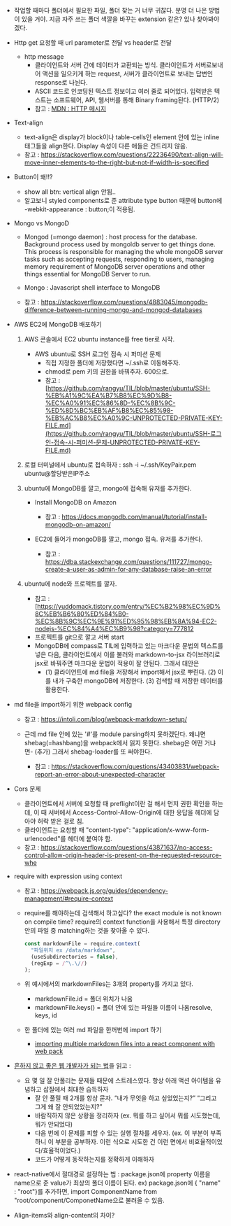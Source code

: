 - 작업할 때마다 폴더에서 필요한 파일, 폴더 찾는 거 너무 귀찮다. 분명 더 나은 방법이 있을 거야. 지금 자주 쓰는 폴더 색깔을 바꾸는 extension 같은? 있나 찾아봐야겠다.
- Http get 요청할 때 url parameter로 전달 vs header로 전달

  - http message
    - 클라이언트와 서버 간에 데이터가 교환되는 방식. 클라이언트가 서버로보내어 액션을 일으키게 하는 request, 서버가 클라이언트로 보내는 답변인 response로 나뉜다.
    - ASCII 코드로 인코딩된 텍스트 정보이고 여러 줄로 되어있다. 입력받은 텍스트는 소프트웨어, API, 웹서버를 통해 Binary framing된다. (HTTP/2)
    - 참고 : [MDN : HTTP 메시지](https://developer.mozilla.org/ko/docs/Web/HTTP/Messages)

- Text-align
  - text-align은 display가 block이나 table-cells인 element 안에 있는 inline 태그들을 align한다. Display 속성이 다른 애들은 건드리지 않음.
  - 참고 : <https://stackoverflow.com/questions/22236490/text-align-will-move-inner-elements-to-the-right-but-not-if-width-is-specified>
- Button이 왜!!?

  - show all btn: vertical align 안됨..
  - 알고보니 styled components로 준 attribute type button 때문에 button에 -webkit-appearance : button;이 적용됨.

- Mongo vs MongoD

  - Mongod (=mongo daemon) : host process for the database. Background process used by mongoldb server to get things done. This process is responsible for managing the whole mongoDB server tasks such as accepting requests, responding to users, managing memory requirement of MongoDB server operations and other things essential for MongoDB Server to run.
  - Mongo : Javascript shell interface to MongoDB

  - 참고 : <https://stackoverflow.com/questions/4883045/mongodb-difference-between-running-mongo-and-mongod-databases>

- AWS EC2에 MongoDB 배포하기

  1. AWS 콘솔에서 EC2 ubuntu instance를 free tier로 시작.

     - AWS ubuntu로 SSH 로그인 접속 시 퍼미션 문제
       - 직접 지정한 폴더에 저장했다면 ~/.ssh로 이동해주자.
       - chmod로 pem 키의 권한을 바꿔주자. 600으로.
       - 참고 : [https://github.com/rangyu/TIL/blob/master/ubuntu/SSH-%EB%A1%9C%EA%B7%B8%EC%9D%B8-%EC%A0%91%EC%86%8D-%EC%8B%9C-%ED%8D%BC%EB%AF%B8%EC%85%98-%EB%AC%B8%EC%A0%9C-UNPROTECTED-PRIVATE-KEY-FILE.md](https://github.com/rangyu/TIL/blob/master/ubuntu/SSH-로그인-접속-시-퍼미션-문제-UNPROTECTED-PRIVATE-KEY-FILE.md)

  2. 로컬 터미널에서 ubuntu로 접속하자 : ssh -i ~/.ssh/KeyPair.pem ubuntu@할당받은IP주소

  3. ubuntu에 MongoDB를 깔고, mongo에 접속해 유저를 추가한다.

     - Install MongoDB on Amazon

       - 참고 : <https://docs.mongodb.com/manual/tutorial/install-mongodb-on-amazon/>

     - EC2에 들어가 mongoDB를 깔고, mongo 접속. 유저를 추가한다.
       - 참고 : <https://dba.stackexchange.com/questions/111727/mongo-create-a-user-as-admin-for-any-database-raise-an-error>

  4. ubuntu에 node와 프로젝트를 깔자.

     - 참고 : [https://yuddomack.tistory.com/entry/%EC%B2%98%EC%9D%8C%EB%B6%80%ED%84%B0-%EC%8B%9C%EC%9E%91%ED%95%98%EB%8A%94-EC2-nodejs-%EC%84%A4%EC%B9%98?category=777812
     - 프로젝트를 git으로 깔고 서버 start
     - MongoDB에 compass로 TIL에 입력하고 있는 마크다운 문법의 텍스트를 넣은 다음, 클라이언트에서 이를 불러와 markdown-to-jsx 라이브러리로 jsx로 바꿔주면 마크다운 문법이 적용이 잘 안된다. 그래서 대안은
       - (1) 클라이언트에 md file을 저장해서 import해서 jsx로 뿌린다. (2) 이를 내가 구축한 mongoDB에 저장한다. (3) 검색할 때 저장한 데이터를 활용한다.

- md file을 import하기 위한 webpack config

  - 참고 : <https://intoli.com/blog/webpack-markdown-setup/>

  - 근데 md file 안에 있는 '#'를 module parsing하지 못하겠단다. 왜냐면 shebag(=hashbang)을 webpack에서 읽지 못한다. shebag은 어떤 거냐면- (추가) 그래서 shebag-loader를 또 써야한다.
    - 참고 : <https://stackoverflow.com/questions/43403831/webpack-report-an-error-about-unexpected-character>

- Cors 문제

  - 클라이언트에서 서버에 요청할 때 preflight이란 걸 해서 먼저 권한 확인을 하는데, 이 때 서버에서 Access-Control-Allow-Origin에 대한 응답을 헤더에 담아야 허락 받은 걸로 침.
  - 클라이언트는 요청할 때 "content-type": "application/x-www-form-urlencoded"를 헤더에 붙여야 함.
  - 참고 : <https://stackoverflow.com/questions/43871637/no-access-control-allow-origin-header-is-present-on-the-requested-resource-whe>

- require with expression using context

  - 참고 : <https://webpack.js.org/guides/dependency-management/#require-context>

  - require를 해야하는데 검색해서 하고싶다? the exact module is not known on compile time? require의 context function을 사용해서 특정 directory 안의 파일 중 matching하는 것을 찾아올 수 있다.

    ```javascript
    const markdownFile = require.context(
      "파일위치 ex /data/markdown",
      (useSubdirectories = false),
      (regExp = /^\.\//)
    );
    ```

  - 위 예시에서의 markdownFiles는 3개의 property를 가지고 있다.

    - markdownFile.id = 폴더 위치가 나옴
    - markdownFile.keys() = 폴더 안에 있는 파일들 이름이 나옴resolve, keys, id

  - 한 폴더에 있는 여러 md 파일을 한꺼번에 import 하기

    - [importing multiple markdown files into a react component with web pack](https://medium.com/@shawnstern/importing-multiple-markdown-files-into-a-react-component-with-webpack-7548559fce6f)

- [흔하지 않고 좋은 웹 개발자가 되는 법](https://joshua1988.github.io/web-development/translation/how-to-become-uncommonly-web-dev/)을 읽고 :

  - 요 몇 일 잘 안풀리는 문제들 때문에 스트레스였다. 항상 아래 액션 아이템을 유념하고 삽질에서 최대한 습득하자
    - 잘 안 풀릴 때 2개를 항상 묻자. “내가 무엇을 하고 싶었었는지?” “그리고 그게 왜 잘 안되었었는지?”
    - 바람직하지 않은 상황을 정리하자 (ex. 뭐를 하고 싶어서 뭐를 시도했는데, 뭐가 안되었다)
    - 다음 번에 이 문제를 피할 수 있는 실행 절차를 세우자. (ex. 이 부분이 부족하니 이 부분을 공부하자. 이런 식으로 시도한 건 이런 면에서 비효율적이었다/효율적이었다.)
    - 코드가 어떻게 동작하는지를 정확하게 이해하자

- react-native에서 절대경로 설정하는 법 : package.json에 property 이름을 name으로 준 value가 최상의 폴더 이름이 된다. ex) package.json에 { "name" : "root"}를 추가하면, import ComponentName from "root/component/ComponetName으로 불러올 수 있음.

- Align-items와 align-content의 차이?
